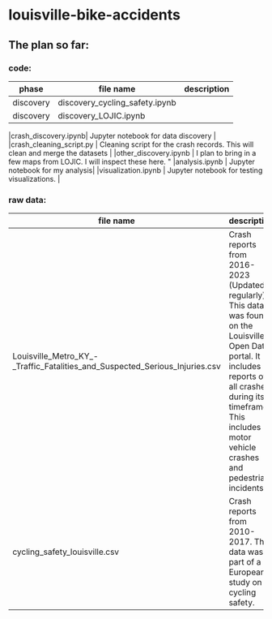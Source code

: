 # louisville-bike-accidents

## The plan so far:

### code:

| phase | file name | description |
|-------|-----------|-------------|
|discovery|discovery_cycling_safety.ipynb| |
|discovery|discovery_LOJIC.ipynb||


|crash_discovery.ipynb| Jupyter notebook for data discovery |
|crash_cleaning_script.py | Cleaning script for the crash records. This will clean and merge the datasets |
|other_discovery.ipynb | I plan to bring in a few maps from LOJIC. I will inspect these here. "
|analysis.ipynb | Jupyter notebook for my analysis|
|visualization.ipynb | Jupyter notebook for testing visualizations. |

### raw data:

| file name | description |
|-----------|-------------|
| Louisville_Metro_KY_-_Traffic_Fatalities_and_Suspected_Serious_Injuries.csv | Crash reports from 2016-2023 (Updated regularly). This data was found on the Louisville Open Data portal. It includes reports of all crashes during its timeframe. This includes motor vehicle crashes and pedestrian incidents. |
| cycling_safety_louisville.csv | Crash reports from 2010-2017. This data was part of a European study on cycling safety. |
